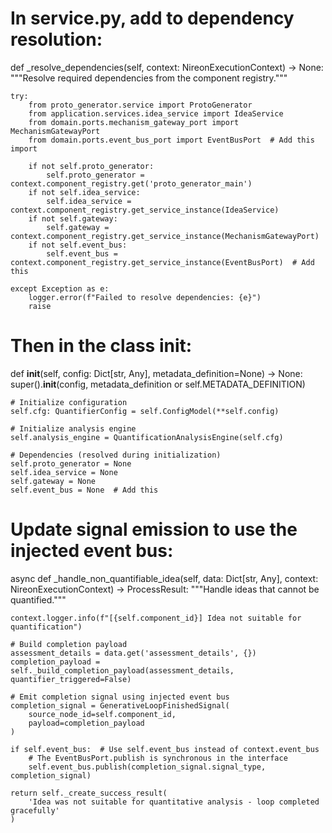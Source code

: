 # In service.py, add to dependency resolution:

def _resolve_dependencies(self, context: NireonExecutionContext) -> None:
    """Resolve required dependencies from the component registry."""
    
    try:
        from proto_generator.service import ProtoGenerator
        from application.services.idea_service import IdeaService
        from domain.ports.mechanism_gateway_port import MechanismGatewayPort
        from domain.ports.event_bus_port import EventBusPort  # Add this import
        
        if not self.proto_generator:
            self.proto_generator = context.component_registry.get('proto_generator_main')
        if not self.idea_service:
            self.idea_service = context.component_registry.get_service_instance(IdeaService)
        if not self.gateway:
            self.gateway = context.component_registry.get_service_instance(MechanismGatewayPort)
        if not self.event_bus:
            self.event_bus = context.component_registry.get_service_instance(EventBusPort)  # Add this
            
    except Exception as e:
        logger.error(f"Failed to resolve dependencies: {e}")
        raise

# Then in the class __init__:
def __init__(self, config: Dict[str, Any], metadata_definition=None) -> None:
    super().__init__(config, metadata_definition or self.METADATA_DEFINITION)
    
    # Initialize configuration
    self.cfg: QuantifierConfig = self.ConfigModel(**self.config)
    
    # Initialize analysis engine
    self.analysis_engine = QuantificationAnalysisEngine(self.cfg)
    
    # Dependencies (resolved during initialization)
    self.proto_generator = None
    self.idea_service = None
    self.gateway = None
    self.event_bus = None  # Add this

# Update signal emission to use the injected event bus:
async def _handle_non_quantifiable_idea(self, data: Dict[str, Any], 
                                      context: NireonExecutionContext) -> ProcessResult:
    """Handle ideas that cannot be quantified."""
    
    context.logger.info(f"[{self.component_id}] Idea not suitable for quantification")
    
    # Build completion payload
    assessment_details = data.get('assessment_details', {})
    completion_payload = self._build_completion_payload(assessment_details, quantifier_triggered=False)
    
    # Emit completion signal using injected event bus
    completion_signal = GenerativeLoopFinishedSignal(
        source_node_id=self.component_id,
        payload=completion_payload
    )
    
    if self.event_bus:  # Use self.event_bus instead of context.event_bus
        # The EventBusPort.publish is synchronous in the interface
        self.event_bus.publish(completion_signal.signal_type, completion_signal)
            
    return self._create_success_result(
        'Idea was not suitable for quantitative analysis - loop completed gracefully'
    )